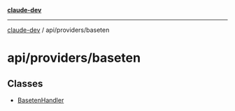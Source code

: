 [**claude-dev**](../../../README.md)

***

[claude-dev](../../../README.md) / api/providers/baseten

# api/providers/baseten

## Classes

- [BasetenHandler](classes/BasetenHandler.md)
